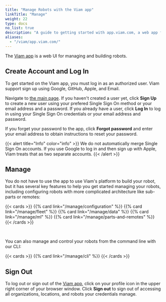 ```yaml
---
title: "Manage Robots with the Viam app"
linkTitle: "Manage"
weight: 22
type: docs
no_list: true
description: "A guide to getting started with app.viam.com, a web app for building and managing robots with Viam."
aliases:
  - "/viam/app.viam.com/"
---
```


The [Viam app](https://app.viam.com/) is a web UI for managing and building robots.

## Create Account and Log In

To get started on the Viam app, you must log in as an authorized user.
Viam support sign up using Google, GitHub, Apple, and Email.

Navigate to [the main page](https://app.viam.com/).
If you haven't created a user yet, click **Sign Up** to create a new user using your prefered Single Sign On method or your email address and a password.
If you already have a user, click **Log In** to log in using your Single Sign On credentials or your email address and password.

If you forget your password to the app, click **Forgot password** and enter your email address to obtain instructions to reset your password.

{{< alert title="Info" color="info" >}}
We do not automatically merge Single Sign On accounts.
If you use Google to log in and then sign up with Apple, Viam treats that as two separate accounts.
{{< /alert >}}

## Manage

You do not have to use the app to use Viam's platform to build your robot, but it has several key features to help you get started managing your robots, including configuring robots with more complicated architecture like sub-parts or remotes:

{{< cards >}}
  {{% card link="/manage/configuration" %}}
  {{% card link="/manage/fleet" %}}
  {{% card link="/manage/data" %}}
  {{% card link="/manage/ml" %}}
  {{% card link="/manage/parts-and-remotes" %}}
{{< /cards >}}

<br>

You can also manage and control your robots from the command line with our CLI:

{{< cards >}}
  {{% card link="/manage/cli" %}}
{{< /cards >}}

## Sign Out

To log out or sign out of the [Viam app](https://app.viam.com/), click on your profile icon in the upper right corner of your browser window.
Click **Sign out** to sign out of accessing all organizations, locations, and robots your credentials manage.
